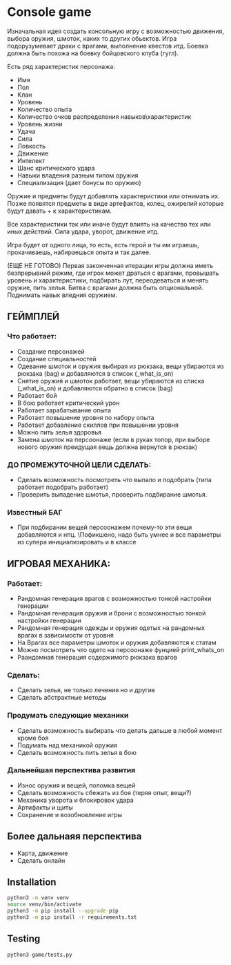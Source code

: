 # Console game

Изначальная идея создать консольную игру с возможностью движения, выбора оружия, шмоток, каких то других обьектов. Игра подорузумевает драки с врагами, выполнение квестов итд. Боевка должна быть похожа на боевку бойцовского клуба (гугл). 

Есть ряд характеристик персонажа:
- Имя
- Пол
- Клан
- Уровень
- Количество опыта
- Количество очков распределения навыков\характеристик
- Уровень жизни
- Удача
- Сила
- Ловкость
- Движение
- Интелект
- Шанс критического удара
- Навыки владения разным типом оружия
- Специализация (дает бонусы по оружию)

Оружие и предметы будут добавлять характеристики или отнимать их. Позже появятся предметы в виде артефактов, колец, ожирелий которые будут давать + к характеристикам.

Все характеристики так или иначе будут влиять на качество тех или иных действий. Сила удара, уворот, движение итд.

Игра будет от одного лица, то есть, есть герой и ты им играешь, прокачиваешь, набираешься опыта и так далее.

(ЕЩЕ НЕ ГОТОВО) Первая законченная итерации игры должна иметь безпрерывний режим, где игрок может драться с врагами, провышать уровень и характеристики, подбирать лут, переодеваться и менять оружие, пить зелья. Битва с врагами должна быть опциональной. Поднимать навык вледния оружием.


## ГЕЙМПЛЕЙ

### Что работает:
- Создание персонажей
- Создание специальностей
- Одевание шмоток и оружия выбирая из рюкзака, вещи убираются из рюкзака (bag) и добавляются в список (_what_is_on)
- Снятие оружия и шмоток работает, вещи убираются из списка (_what_is_on) и добавляются oбратно в список (bag)
- Работает бой
- В бою работает критический урон
- Работает зарабатывание опыта
- Работает повышение уровня по набору опыта
- Работает добавление скиллов при повышении уровня
- Можно пить зелья здоровья
- Замена шмоток на персоонаже (если в руках топор, при выборе нового оружия преидущая вещь должна вернутся в рюкзак)

### ДО ПРОМЕЖУТОЧНОЙ ЦЕЛИ СДЕЛАТЬ:
- Сделать возможность посмотреть что выпало и подобрать (типа работает подобрать работает)
- Проверить выпадение шмотья, проверить подбирание шмотья.

### Известный БАГ
- При подбирании вещей персоонажем почему-то эти вещи добавляются и нпц. \\Пофикшено, надо быть умнее и все параметры из супера инициализировать и в классе

## ИГРОВАЯ МЕХАНИКА:

### Работает:
- Рандомная генерация врагов с возможностью тонкой настройки генерации
- Рандомная генерация оружия и брони с возможностью тонкой настройки генерации
- Рандомная генерация одежды и оружия одетых на рандомных врагах в зависимости от уровня
- На Врагах все параметры шмоток и оружия добавляются к статам
- Можно посмотреть что одето на персоонаже фунцией print_whats_on
- Раандомная генерация содержимого рюкзака врагов

### Сделать:
- Сделать зелья, не только лечения но и другие
- Сделать абстрактные методы

### Продумать следующие механики
- Сделать возможность выбирать что делать дальше в любой момент кроме боя
- Подумать над механикой оружия
- Сделать возможность пить зелья в бою

### Дальнейшая перспектива развития
- Износ оружия и вещей, поломка вещей
- Сделать возможность сбежать из боя (теряя опыт, вещи?)
- Механика уворота и блокировок удара
- Артифакты и щиты
- Сохранение и возобновление игры


## Более дальнаяя перспектива
- Карта, движение
- Сделать онлайн

## Installation

```bash
python3 -m venv venv
source venv/bin/activate
python3 -m pip install --upgrade pip
python3 -m pip install -r requirements.txt
```

## Testing
```bash
python3 game/tests.py
```
